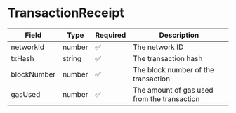 # TransactionReceipt

| Field       | Type   | Required | Description                                 |
| ----------- | ------ | -------- | ------------------------------------------- |
| networkId   | number | ✅        | The network ID                              |
| txHash      | string | ✅        | The transaction hash                        |
| blockNumber | number | ✅        | The block number of the transaction         |
| gasUsed     | number | ✅        | The amount of gas used from the transaction |

